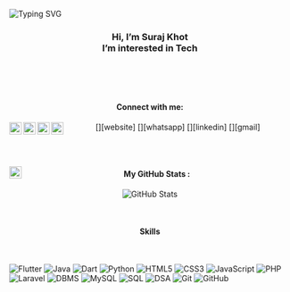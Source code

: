 
![Typing SVG](https://readme-typing-svg.herokuapp.com?font=Consolas&pause=1000&color=F4C430&center=true&width=435&lines=Student+%7C+Learning+Flutter;Expertise+in+Mobile+Development;Flutter+%7C+Android+%7C+Java)


<h3 align="center">
Hi, I’m Suraj Khot<br/>
I’m interested in Tech
  <br/>
</h3>

<br/>
<br/>
<br/>
<h4 align="center">
Connect with me:
  <br/>
</h4>

<p align="center">
[<img align="left" alt="Suraj | Wbsite" width="22px" src="https://cdn.jsdelivr.net/npm/simple-icons@v3/icons/googlechrome.svg" />][website]
[<img align="left" alt="Suraj | Whatsapp" width="22px" src="https://cdn.jsdelivr.net/npm/simple-icons@v3/icons/whatsapp.svg" />][whatsapp]
[<img align="left" alt="suraj | LinkedIn" width="22px" src="https://cdn.jsdelivr.net/npm/simple-icons@v3/icons/linkedin.svg" />][linkedin]
[<img align="left" alt="suraj | gmail" width="22px" src="https://cdn.jsdelivr.net/npm/simple-icons@v3/icons/gmail.svg" />][gmail]

[whatsapp]: https://wa.me/+919359658536
[linkedin]: https://www.linkedin.com/in/khot-suraj
[website]: https://suraj-khot-19.github.io/suraj/
[gmail]: mailto:khotsuraj019@gmail.com

</p>
<br/>
<br/>

<p align="center">
  <a href="https://wa.me/+919359658536">
    <img align="left" alt="Suraj | Website" width="22px" src="https://cdn.jsdelivr.net/npm/simple-icons@v3/icons/whatsapp.svg" />
  </a>
</p>


<h4 align="center">
 My GitHub Stats :
  <br/>
</h4>

<p align="center">
  <img src="https://github-readme-stats.vercel.app/api?username=suraj-khot-19&show_icons=true&theme=merko" alt="GitHub Stats" />
    </p>

<br/>
<h4 align="center">
Skills 
</h4>
<br/>

<p>
<img src="https://img.shields.io/badge/Flutter-blueviolet" alt="Flutter" />
 <img src="https://img.shields.io/badge/Java-orange" alt="Java" />
<img src="https://img.shields.io/badge/Dart-blue" alt="Dart" />
<img src="https://img.shields.io/badge/Python-yellow" alt="Python" />
<img src="https://img.shields.io/badge/HTML5-green" alt="HTML5" />
<img src="https://img.shields.io/badge/CSS3-purple" alt="CSS3" />
<img src="https://img.shields.io/badge/JavaScript-red" alt="JavaScript" />
<img src="https://img.shields.io/badge/PHP-pink" alt="PHP" /> 
<img src="https://img.shields.io/badge/Laravel-cyan" alt="Laravel" />
<img src="https://img.shields.io/badge/DBMS-indigo" alt="DBMS" />
<img src="https://img.shields.io/badge/MySQL-yellowgreen" alt="MySQL" />
<img src="https://img.shields.io/badge/SQL-lime" alt="SQL" />
<img src="https://img.shields.io/badge/DSA-grey" alt="DSA" />
<img src="https://img.shields.io/badge/Git-tomato" alt="Git" />
<img src="https://img.shields.io/badge/GitHub-black" alt="GitHub" />
</p>
